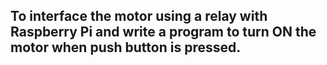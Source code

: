 ## To interface the motor using a relay with Raspberry Pi and write a program to turn ON the motor when push button is pressed.
